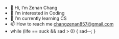 - 👋 Hi, I’m Zenan Chang
- 👀 I’m interested in Coding
- 🌱 I’m currently learning CS
- 📫 How to reach me changzenan857@gmail.com
- while (life == suck && sad > 0) {
    sad--;
}

<!---
EmptyHead5/EmptyHead5 is a ✨ special ✨ repository because its `README.md` (this file) appears on your GitHub profile.
You can click the Preview link to take a look at your changes.
--->
